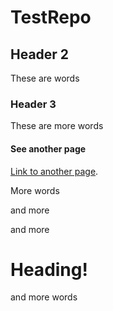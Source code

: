 # TestRepo


## Header 2

These are words


### Header 3 

These are more words


#### See another page
[Link to another page](./linkedpage.html).



More words



and more




and more





# Heading!


and more words
